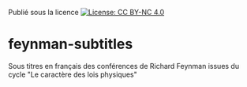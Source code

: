 Publié sous la licence [![License: CC BY-NC 4.0](https://licensebuttons.net/l/by-nc/4.0/80x15.png)](http://creativecommons.org/licenses/by-nc/4.0/)
# feynman-subtitles
Sous titres en français des conférences de Richard Feynman issues du cycle "Le caractère des lois physiques"
